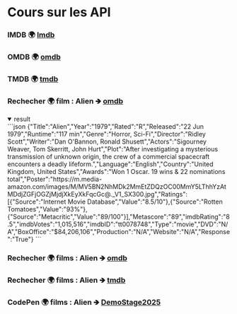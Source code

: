 # Cours sur les API

### IMDB 🌍 [Imdb](https://www.imdb.com/fr/) 
### OMDB 🌍 [omdb](http://www.omdbapi.com/) 
### TMDB 🌍 [tmdb](https://www.themoviedb.org/?language=fr) 



### Rechecher 🌍 film : Alien 🡺 [omdb](http://www.omdbapi.com/?apikey=d7194885&t=alien) 
<details open>
  <summary>result</summary>
  ```json
  {"Title":"Alien","Year":"1979","Rated":"R","Released":"22 Jun 1979","Runtime":"117 min","Genre":"Horror, Sci-Fi","Director":"Ridley Scott","Writer":"Dan O'Bannon, Ronald Shusett","Actors":"Sigourney Weaver, Tom Skerritt, John Hurt","Plot":"After investigating a mysterious transmission of unknown origin, the crew of a commercial spacecraft encounters a deadly lifeform.","Language":"English","Country":"United Kingdom, United States","Awards":"Won 1 Oscar. 19 wins & 22 nominations total","Poster":"https://m.media-amazon.com/images/M/MV5BN2NhMDk2MmEtZDQzOC00MmY5LThhYzAtMDdjZGFjOGZjMjdjXkEyXkFqcGc@._V1_SX300.jpg","Ratings":[{"Source":"Internet Movie Database","Value":"8.5/10"},{"Source":"Rotten Tomatoes","Value":"93%"},{"Source":"Metacritic","Value":"89/100"}],"Metascore":"89","imdbRating":"8.5","imdbVotes":"1,015,516","imdbID":"tt0078748","Type":"movie","DVD":"N/A","BoxOffice":"$84,206,106","Production":"N/A","Website":"N/A","Response":"True"}
```
</details>

### Rechecher 🌍 films : Alien 🡺 [omdb](http://www.omdbapi.com/?apikey=d7194885&t=alien) 

### Rechecher 🌍 films : Alien 🡺 [tmdb](https://api.themoviedb.org/3/search/movie?api_key=aa8b43b8cbce9d1689bef3d0c3087e4d&query=alien)

### CodePen 🌍 films : Alien 🡺 [DemoStage2025](https://codepen.io/mario-35/pen/qEdQyQo) 


 
